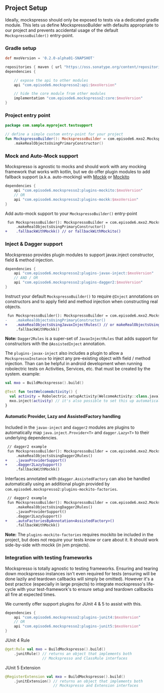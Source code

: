 ## Project Setup
Ideally, mockspresso should only be exposed to tests via a dedicated gradle module. This lets us define MockspressoBuilder with defaults appropriate to our project and prevents accidental usage of the default `MockspressoBuilder()` entry-point.

### Gradle setup
```groovy
def mxoVersion = '0.2.0-alpha01-SNAPSHOT'

repositories { maven { url "https://oss.sonatype.org/content/repositories/snapshots" } }
dependencies {

    // expose the api to other modules
    api "com.episode6.mockspresso2:api:$mxoVersion"

    // hide the core module from other modules
    implementation "com.episode6.mockspresso2:core:$mxoVersion"
}
```

### Project entry point
```kotlin
package com.sample.myproject.testsupport

// define a simple custom entry-point for your project
fun MockspressoBuilder(): MockspressoBuilder = com.episode6.mxo2.MockspressoBuilder()
    .makeRealObjectsUsingPrimaryConstructor()
```

### Mock and Auto-Mock support

Mockspresso is agnostic to mocks and should work with any mocking framework that works with kotlin, but we do offer plugin modules to add fallback support (a.k.a. auto-mocking) with [Mockk](https://mockk.io/) or [Mockito](https://site.mockito.org/)

```groovy
dependencies {
    api "com.episode6.mockspresso2:plugins-mockito:$mxoVersion"
    // OR
    api "com.episode6.mockspresso2:plugins-mockk:$mxoVersion"
}
```

Add auto-mock support to your `MockspressoBuilder()` entry-point
```diff
 fun MockspressoBuilder(): MockspressoBuilder = com.episode6.mxo2.MockspressoBuilder()
     .makeRealObjectsUsingPrimaryConstructor()
+    .fallbackWithMockk() // or fallbackWithMockito()
```

### Inject & Dagger support

Mockspresso provides plugin modules to support javax.inject constructor, field & method injection.

```groovy
dependencies {
    api "com.episode6.mockspresso2:plugins-javax-inject:$mxoVersion"
    // AND / OR
    api "com.episode6.mockspresso2:plugins-dagger2:$mxoVersion"
}
```

Instruct your default `MockspressoBuilder()` to require `@Inject` annotations on constructors and to apply field and method injection when constructing real objects.
```diff
 fun MockspressoBuilder(): MockspressoBuilder = com.episode6.mxo2.MockspressoBuilder()
-    .makeRealObjectsUsingPrimaryConstructor()
+    .makeRealObjectsUsingJavaxInjectRules() // or makeRealObjectsUsingDagger2Rules()
     .fallbackWithMockk()
```
**Note:** `Dagger2Rules` is a super-set of `JavaxInjectRules` that adds support for constructors with the `@AssistedInject` annotation.

The `plugins-javax-inject` also includes a plugin to allow a `MockspressoInstance` to inject any pre-existing object with field / method injection. Than can be helpful in android development when running robolectric tests on Activities, Services, etc. that must be created by the system. example:

```kotlin
val mxo = BuildMockspresso().build()

@Test fun testWelcomeActivity() {
  val activity = Robolectric.setupActivity(WelcomeActivity::class.java)
  mxo.inject(activity) // it's also possible to set this up automatically using a custom Application
}
```

#### Automatic Provider, Lazy and AssistedFactory handling

Included in the `javax-inject` and `dagger2` modules are plugins to automatically map `java.inject.Provider<T>` and `dagger.Lazy<T>` to their underlying dependencies.
```diff
 // dagger2 example
 fun MockspressoBuilder(): MockspressoBuilder = com.episode6.mxo2.MockspressoBuilder()
     .makeRealObjectsUsingDagger2Rules()
+    .javaxProviderSupport()
+    .dagger2LazySupport()
     .fallbackWithMockk()
```

Interfaces annotated with `@dagger.AssistedFactory` can also be handled automatically using an additional plugin provided by `com.episode6.mockspresso2:plugins-mockito-factories`.

```diff
 // dagger2 example
 fun MockspressoBuilder(): MockspressoBuilder = com.episode6.mxo2.MockspressoBuilder()
     .makeRealObjectsUsingDagger2Rules()
     .javaxProviderSupport()
     .dagger2LazySupport()
+    .autoFactoriesByAnnotation<AssistedFactory>()
     .fallbackWithMockk()
```

**Note:** The `plugins-mockito-factories` requires mockito be included in the project, but does not require your tests know or care about it. It should work side-by-side with mockk (in jvm projects).

### Integration with testing frameworks

Mockspresso is totally agnostic to testing frameworks. Ensuring and tearing down mockspresso instances isn't even required for tests (ensuring will be done lazily and teardown callbacks will simply be omitted). However it's a best practice (especially in large projects) to integrate mockspresso's life-cycle with your test-framework's to ensure setup and teardown callbacks all fire at expected times. 

We currently offer support plugins for JUnit 4 & 5 to assist with this.
```groovy
dependencies {
    api "com.episode6.mockspresso2:plugins-junit4:$mxoVersion"
    // OR
    api "com.episode6.mockspresso2:plugins-junit5:$mxoVersion"
}
```

JUnit 4 Rule
```kotlin
@get:Rule val mxo = BuildMockspresso().build()
    .junitRule() // returns an object that implements both 
                 // Mockspresso and ClassRule interfaces
```

JUnit 5 Extension
```kotlin
@RegisterExtension val mxo = BuildMockspresso().build()
    .junitExtension() // returns an object that implements both 
                      // Mockspresso and Extension interfaces
```
